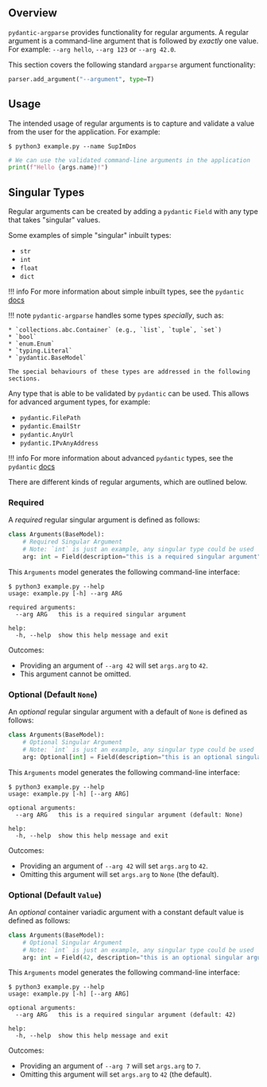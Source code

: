 ## Overview
`pydantic-argparse` provides functionality for regular arguments. A regular
argument is a command-line argument that is followed by *exactly* one value.
For example: `--arg hello`, `--arg 123` or `--arg 42.0`.

This section covers the following standard `argparse` argument functionality:

```python
parser.add_argument("--argument", type=T)
```

## Usage
The intended usage of regular arguments is to capture and validate a value from
the user for the application. For example:

```console
$ python3 example.py --name SupImDos
```

```python
# We can use the validated command-line arguments in the application
print(f"Hello {args.name}!")
```

## Singular Types
Regular arguments can be created by adding a `pydantic` `Field` with any
type that takes "singular" values.

Some examples of simple "singular" inbuilt types:

* `str`
* `int`
* `float`
* `dict`

!!! info
    For more information about simple inbuilt types, see the `pydantic`
    [docs][1]

!!! note
    `pydantic-argparse` handles some types *specially*, such as:

    * `collections.abc.Container` (e.g., `list`, `tuple`, `set`)
    * `bool`
    * `enum.Enum`
    * `typing.Literal`
    * `pydantic.BaseModel`

    The special behaviours of these types are addressed in the following
    sections.

Any type that is able to be validated by `pydantic` can be used. This allows
for advanced argument types, for example:

* `pydantic.FilePath`
* `pydantic.EmailStr`
* `pydantic.AnyUrl`
* `pydantic.IPvAnyAddress`

!!! info
    For more information about advanced `pydantic` types, see the `pydantic`
    [docs][2]

There are different kinds of regular arguments, which are outlined below.

### Required
A *required* regular singular argument is defined as follows:

```python
class Arguments(BaseModel):
    # Required Singular Argument
    # Note: `int` is just an example, any singular type could be used
    arg: int = Field(description="this is a required singular argument")
```

This `Arguments` model generates the following command-line interface:

```console
$ python3 example.py --help
usage: example.py [-h] --arg ARG

required arguments:
  --arg ARG   this is a required singular argument

help:
  -h, --help  show this help message and exit
```

Outcomes:

* Providing an argument of `--arg 42` will set `args.arg` to `42`.
* This argument cannot be omitted.

### Optional (Default `None`)
An *optional* regular singular argument with a default of `None` is defined as
follows:

```python
class Arguments(BaseModel):
    # Optional Singular Argument
    # Note: `int` is just an example, any singular type could be used
    arg: Optional[int] = Field(description="this is an optional singular argument")
```

This `Arguments` model generates the following command-line interface:

```console
$ python3 example.py --help
usage: example.py [-h] [--arg ARG]

optional arguments:
  --arg ARG   this is a required singular argument (default: None)

help:
  -h, --help  show this help message and exit
```

Outcomes:

* Providing an argument of `--arg 42` will set `args.arg` to `42`.
* Omitting this argument will set `args.arg` to `None` (the default).

### Optional (Default `Value`)
An *optional* container variadic argument with a constant default value is
defined as follows:

```python
class Arguments(BaseModel):
    # Optional Singular Argument
    # Note: `int` is just an example, any singular type could be used
    arg: int = Field(42, description="this is an optional singular argument")
```

This `Arguments` model generates the following command-line interface:

```console
$ python3 example.py --help
usage: example.py [-h] [--arg ARG]

optional arguments:
  --arg ARG   this is a required singular argument (default: 42)

help:
  -h, --help  show this help message and exit
```

Outcomes:

* Providing an argument of `--arg 7` will set `args.arg` to `7`.
* Omitting this argument will set `args.arg` to `42` (the default).

<!--- Reference -->
[1]: https://docs.pydantic.dev/usage/types/#standard-library-types
[2]: https://docs.pydantic.dev/usage/types/#pydantic-types
